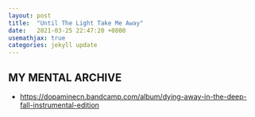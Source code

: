 ```yaml
---
layout: post
title:  "Until The Light Take Me Away"
date:   2021-03-25 22:47:20 +0800
usemathjax: true
categories: jekyll update
---
```


## MY MENTAL ARCHIVE

- https://dopaminecn.bandcamp.com/album/dying-away-in-the-deep-fall-instrumental-edition